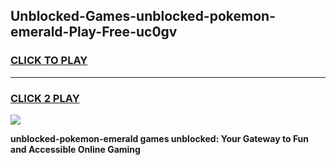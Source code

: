 
## Unblocked-Games-unblocked-pokemon-emerald-Play-Free-uc0gv
<h3>
<a href="https://premium76.site?title=unblocked-pokemon-emerald&ref=24M">CLICK TO PLAY</a></h3>
<hr>

<h3>
<a href="https://premium76.site?title=unblocked-pokemon-emerald&ref=24M">CLICK 2 PLAY</a>
  
</h3>

<a href="https://premium76.site?title=unblocked-pokemon-emerald&ref=24M"><img src="https://clearcache.store/games.png"></a>


**unblocked-pokemon-emerald games unblocked: Your Gateway to Fun and Accessible Online Gaming**

